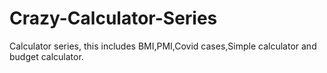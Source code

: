 # Crazy-Calculator-Series
Calculator series, this includes BMI,PMI,Covid cases,Simple calculator and budget calculator.
